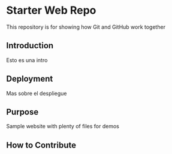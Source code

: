 # Starter Web Repo

This repository is for showing how Git and GitHub work together

## Introduction

Esto es una intro

## Deployment

Mas sobre el despliegue

## Purpose

Sample website with plenty of files for demos

## How to Contribute
